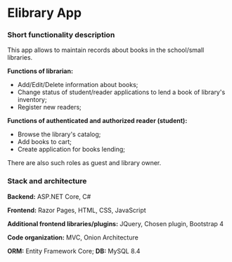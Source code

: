 # Elibrary App
### Short functionality description
This app allows to maintain records about books in the school/small libraries. 

**Functions of librarian:**
- Add/Edit/Delete information about books;
- Change status of student/reader applications to lend a book of library's inventory;
- Register new readers;

**Functions of authenticated and authorized reader (student):**
- Browse the library's catalog;
- Add books to cart;
- Create application for books lending; 

There are also such roles as guest and library owner.

### Stack and architecture
**Backend:** ASP.NET Core, C#

**Frontend:** Razor Pages, HTML, CSS, JavaScript

**Additional frontend libraries/plugins:** JQuery, Chosen plugin, Bootstrap 4

**Code organization:** MVC, Onion Architecture

**ORM:** Entity Framework Core;
**DB:** MySQL 8.4
